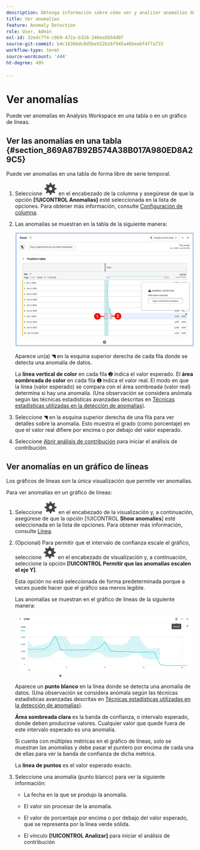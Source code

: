 ```yaml
---
description: Obtenga información sobre cómo ver y analizar anomalías de datos en Analysis Workspace.
title: Ver anomalías
feature: Anomaly Detection
role: User, Admin
exl-id: 32edc7f4-c9b9-472a-b328-246ea5b54d07
source-git-commit: b4c1636bdc9d5be522b16f945a46beabf4f7a733
workflow-type: tm+mt
source-wordcount: '444'
ht-degree: 49%

---
```


# Ver anomalías

Puede ver anomalías en Analysis Workspace en una tabla o en un gráfico de líneas.

## Ver las anomalías en una tabla {#section_869A87B92B574A38B017A980ED8A29C5}

Puede ver anomalías en una tabla de forma libre de serie temporal.

1. Seleccione ![Setting](/help/assets/icons/Setting.svg) en el encabezado de la columna y asegúrese de que la opción **[!UICONTROL Anomalías]** esté seleccionada en la lista de opciones. Para obtener más información, consulte [Configuración de columna](/help/analyze/analysis-workspace/visualizations/freeform-table/column-row-settings/column-settings.md).

1. Las anomalías se muestran en la tabla de la siguiente manera:

   ![Anomalías detectadas](assets/anomaly-detected.png)

   Aparece un(a) ◥ en la esquina superior derecha de cada fila donde se detecta una anomalía de datos.

   La **línea vertical de color** en cada fila ➋ indica el valor esperado. El **área sombreada de color** en cada fila ➊ indica el valor real. El modo en que la línea (valor esperado) se compara con el área sombreada (valor real) determina si hay una anomalía. (Una observación se considera anómala según las técnicas estadísticas avanzadas descritas en [Técnicas estadísticas utilizadas en la detección de anomalías](/help/analyze/analysis-workspace/c-anomaly-detection/statistics-anomaly-detection.md)).

1. Seleccione ◥ en la esquina superior derecha de una fila para ver detalles sobre la anomalía. Esto muestra el grado (como porcentaje) en que el valor real difiere por encima o por debajo del valor esperado.
1. Seleccione [Abrir análisis de contribución](run-contribution-analysis.md) para iniciar el análisis de contribución.

## Ver anomalías en un gráfico de líneas

Los gráficos de líneas son la única visualización que permite ver anomalías.

Para ver anomalías en un gráfico de líneas:

1. Seleccione ![Setting](/help/assets/icons/Setting.svg) en el encabezado de la visualización y, a continuación, asegúrese de que la opción [!UICONTROL **Show anomalies**] esté seleccionada en la lista de opciones. Para obtener más información, consulte [Línea](/help/analyze/analysis-workspace/visualizations/line.md).

1. (Opcional) Para permitir que el intervalo de confianza escale el gráfico, seleccione ![Configuración](/help/assets/icons/Setting.svg) en el encabezado de visualización y, a continuación, seleccione la opción **[!UICONTROL Permitir que las anomalías escalen el eje Y]**.

   Esta opción no está seleccionada de forma predeterminada porque a veces puede hacer que el gráfico sea menos legible.

   Las anomalías se muestran en el gráfico de líneas de la siguiente manera:

   ![Visualización de línea detectada por anomalía](assets/anomaly-detected-line.gif)

   Aparece un **punto blanco** en la línea donde se detecta una anomalía de datos. (Una observación se considera anómala según las técnicas estadísticas avanzadas descritas en [Técnicas estadísticas utilizadas en la detección de anomalías](/help/analyze/analysis-workspace/c-anomaly-detection/statistics-anomaly-detection.md)).

   **Área sombreada clara** es la banda de confianza, o intervalo esperado, donde deben producirse valores. Cualquier valor que quede fuera de este intervalo esperado es una anomalía.

   Si cuenta con múltiples métricas en el gráfico de líneas, solo se muestran las anomalías y debe pasar el puntero por encima de cada una de ellas para ver la banda de confianza de dicha métrica.

   La **línea de puntos** es el valor esperado exacto.

1. Seleccione una anomalía (punto blanco) para ver la siguiente información:

   * La fecha en la que se produjo la anomalía.

   * El valor sin procesar de la anomalía.

   * El valor de porcentaje por encima o por debajo del valor esperado, que se representa por la línea verde sólida.

   * El vínculo **[!UICONTROL Analizar]** para iniciar el análisis de contribución






